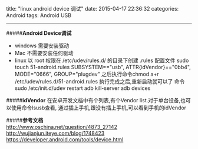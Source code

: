 title: "linux android device 调试"
date: 2015-04-17 22:36:32
categories: Android
tags: Android USB

----------

#####**Android Device调试**

 - windows
	 需要安装驱动
 - Mac
    不需要安装任何驱动
 - linux
   以 root 权限在 /etc/udev/rules.d/ 的目录下创建 .rules 配置文件
   sudo touch 51-android.rules 
  SUBSYSTEM=="usb", ATTR{idVendor}=="0bb4", MODE="0666",   GROUP="plugdev" 
  之后执行命令chmod a+r /etc/udev/rules.d/51-android.rules
  执行完成之后,重新启动就可以了
  命令
  sudo /etc/init.d/udev restart 
  adb kill-server
  adb devices

#####**idVendor**
在安卓开发文档中有个列表,有个Vendor list.对于单台设备,也可以使用命令lsusb查看, 通过插上手机,跟没有插上手机,可以看到手机的idVendor


#####**参考文档**  
http://www.oschina.net/question/4873_27142
http://wujianjun.iteye.com/blog/1748423
https://developer.android.com/tools/device.html

